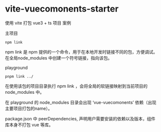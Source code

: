 # vite-vuecomonents-starter

使用 vite 打包 vue3 + ts 项目 案例

主项目

```shell
npm link
```

npm link 是 npm 提供的一个命令，用于在本地开发时链接不同的包，方便调试。
在全局node_modules 中创建一个符号链接，指向该包。

playground

```shell
pnpm link ../
```

在使用该包的项目目录执行 npm link <package-name>，会将全局的软链接映射到当前项目的 node_modules 中。

在 playground 的 node_modules 目录会出现 ‘vue-vuecomonents’ 依赖（出现主要项目打包的name）。

package.json 中 peerDependencies, 声明用户需要安装的依赖以及版本，组件库本身不打包 vue 等库。
